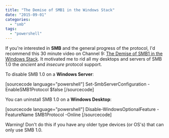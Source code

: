 ```yaml
---
title: "The Demise of SMB1 in the Windows Stack"
date: "2015-09-01"
categories: 
  - "smb"
tags: 
  - "powershell"
---
```


If you're interested in **SMB** and the general progress of the protocol, I'd recommend this 30 minute video on Channel 9: [The Demise of SMB1 in the Windows Stack](https://channel9.msdn.com/Blogs/Regular-IT-Guy/The-Demise-of-SMB-1-in-the-Windows-Stack?wt.mc_id=player). It motivated me to rid all my desktops and servers of SMB 1.0 the _ancient_ and _insecure_ protocol support.

To disable SMB 1.0 on a **Windows Server**:

\[sourcecode language="powershell"\] Set-SmbServerConfiguration -EnableSMB1Protocol $false \[/sourcecode\]

You can uninstall SMB 1.0 on a **Windows Desktop**:

\[sourcecode language="powershell"\] Disable-WindowsOptionalFeature -FeatureName SMB1Protocol -Online \[/sourcecode\]

Warning! Don't do this if you have any older type devices (or OS's) that can only use SMB 1.0.
